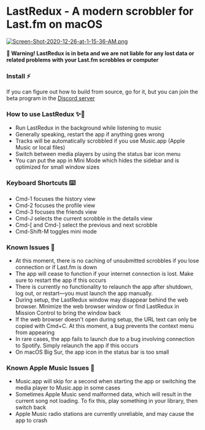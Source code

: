 # LastRedux - A modern scrobbler for Last.fm on macOS

[![Screen-Shot-2020-12-26-at-1-15-36-AM.png](https://i.postimg.cc/C5gJ1FM8/Screen-Shot-2020-12-26-at-1-15-36-AM.png)](https://postimg.cc/TLtnNvD2)

**🚨 Warning! LastRedux is in beta and we are not liable for any lost data or related problems with your Last.fm scrobbles or computer**

### Install ⚡️

If you can figure out how to build from source, go for it, but you can join the beta program in the [Discord server](https://discord.gg/DMCE4kV3kk)

### How to use LastRedux ✨🦄
- Run LastRedux in the background while listening to music
- Generally speaking, restart the app if anything goes wrong
- Tracks will be automatically scrobbled if you use Music.app (Apple Music or local files)
- Switch between media players by using the status bar icon menu
- You can put the app in Mini Mode which hides the sidebar and is optimized for small window sizes

### Keyboard Shortcuts ⌨️

- Cmd-1 focuses the history view
- Cmd-2 focuses the profile view
- Cmd-3 focuses the friends view
- Cmd-J selects the current scrobble in the details view
- Cmd-[ and Cmd-] select the previous and next scrobble
- Cmd-Shift-M toggles mini mode

### Known Issues 🚨

- At this moment, there is no caching of unsubmitted scrobbles if you lose connection or if Last.fm is down
- The app will cease to function if your internet connection is lost. Make sure to restart the app if this occurs
- There is currently no functionality to relaunch the app after shutdown, log out, or restart—you must launch the app manually.
- During setup, the LastRedux window may disappear behind the web browser. Minimize the web browser window or find LastRedux in Mission Control to bring the window back
- If the web browser doesn't open during setup, the URL text can only be copied with Cmd+C. At this moment, a bug prevents the context menu from appearing
- In rare cases, the app fails to launch due to a bug involving connection to Spotify. Simply relaunch the app if this occurs
- On macOS Big Sur, the app icon in the status bar is too small

### Known Apple Music Issues 🍎

- Music.app will skip for a second when starting the app or switching the media player to Music.app in some cases
- Sometimes Apple Music send malformed data, which will result in the current song not loading. To fix this, play something in your library, then switch back
- Apple Music radio stations are currently unreliable, and may cause the app to crash
